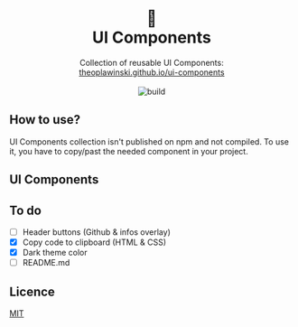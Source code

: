 <h1 align="center" style="text-align:center">🧩<br>UI Components</h1>

<p align="center">
Collection of reusable UI Components:
<br>
<a href="https://theoplawinski.github.io/ui-components">theoplawinski.github.io/ui-components</a>
<br>
<br>
<img alt="build" src="https://github.com/theoplawinski/ui-components/actions/workflows/ci.yml/badge.svg">
</p>

## How to use?

UI Components collection isn't published on npm and not compiled. To use it, you have to copy/past the needed component in your project.

## UI Components

## To do

- [ ] Header buttons (Github & infos overlay)
- [x] Copy code to clipboard (HTML & CSS)
- [x] Dark theme color
- [ ] README.md

## Licence

[MIT](LICENSE)
